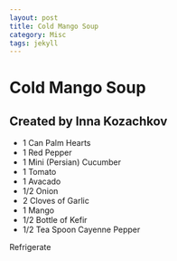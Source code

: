 ```yaml
---
layout: post
title: Cold Mango Soup
category: Misc
tags: jekyll
---
```




# Cold Mango Soup

## Created by Inna Kozachkov
- 1 Can Palm Hearts
- 1 Red Pepper
- 1 Mini (Persian) Cucumber
- 1 Tomato
- 1 Avacado
- 1/2 Onion 
- 2 Cloves of Garlic
- 1 Mango
- 1/2 Bottle of Kefir 
- 1/2 Tea Spoon Cayenne Pepper 

Refrigerate
